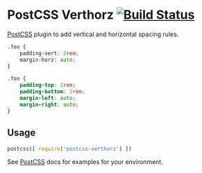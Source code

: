 # PostCSS Verthorz [![Build Status][ci-img]][ci]

[PostCSS] plugin to add vertical and horizontal spacing rules.

[PostCSS]: https://github.com/postcss/postcss
[ci-img]:  https://travis-ci.org/davidhemphill/postcss-verthorz.svg
[ci]:      https://travis-ci.org/davidhemphill/postcss-verthorz

```css
.foo {
    padding-vert: 2rem;
    margin-horz: auto;
}
```

```css
.foo {
    padding-top: 2rem;
    padding-bottom: 2rem;
    margin-left: auto;
    margin-right: auto;
}
```

## Usage

```js
postcss([ require('postcss-verthorz') ])
```

See [PostCSS] docs for examples for your environment.
